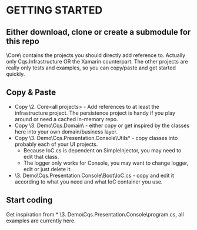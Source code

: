 GETTING STARTED
===============

Either download, clone or create a submodule for this repo
----------------------------------------------------------
\Core\ contains the projects you should directly add reference to. Actually only Cqs.Infrastructure OR the Xamarin counterpart.
The other projects are really only tests and examples, so you can copy/paste and get started quickly.

Copy & Paste
------------
* Copy \2. Core\<all projects> - Add references to at least the infrastructure project. 
The persistence project is handy if you play around or need a cached in-memory repo.
* Copy \3. Demo\Cqs.Domain\ - either copy or get inspired by the classes here into your own domain/business layer.
* Copy \3. Demo\Cqs.Presentation.Console\Utils\* - copy classes into probably each of your UI projects. 
	* Because IoC.cs is dependent on SimpleInjector, you may need to edit that class.
	* The logger only works for Console, you may want to change logger, edit or just delete it.
* \3. Demo\Cqs.Presentation.Console\Boot\IoC.cs - copy and edit it according to what you need and what IoC container you use.

Start coding
------------
Get inspiration from * \3. Demo\Cqs.Presentation.Console\program.cs, all examples are currently here.